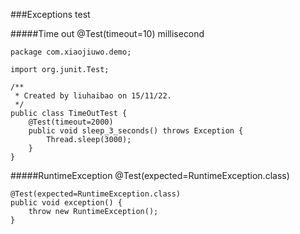 
###Exceptions test

#####Time out
@Test(timeout=10)  millisecond
```
package com.xiaojiuwo.demo;

import org.junit.Test;

/**
 * Created by liuhaibao on 15/11/22.
 */
public class TimeOutTest {
    @Test(timeout=2000)
    public void sleep_3_seconds() throws Exception {
        Thread.sleep(3000);
    }
}

```
#####RuntimeException
@Test(expected=RuntimeException.class) 
```
@Test(expected=RuntimeException.class)
public void exception() {
    throw new RuntimeException();
}
```
